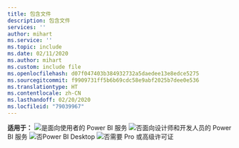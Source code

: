 ```yaml
---
title: 包含文件
description: 包含文件
services: ''
author: mihart
ms.service: ''
ms.topic: include
ms.date: 02/11/2020
ms.author: mihart
ms.custom: include file
ms.openlocfilehash: d07f047403b384932732a5daedee13e8edce5275
ms.sourcegitcommit: f9909731ff5b6b69cdc58e9abf2025b7dee0e536
ms.translationtype: HT
ms.contentlocale: zh-CN
ms.lasthandoff: 02/20/2020
ms.locfileid: "79039967"
---
```

<Token>**适用于：** ![是](media/yes.png)面向使用者的 Power BI 服务 ![否](media/no.png)面向设计师和开发人员的 Power BI 服务 ![否](media/no.png)Power BI Desktop ![否](media/no.png)需要 Pro 或高级许可证</Token>